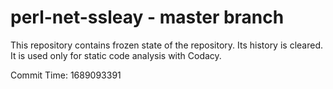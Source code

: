 # perl-net-ssleay - master branch

This repository contains frozen state of the repository.
Its history is cleared. It is used only for static code
analysis with Codacy.

Commit Time: 1689093391